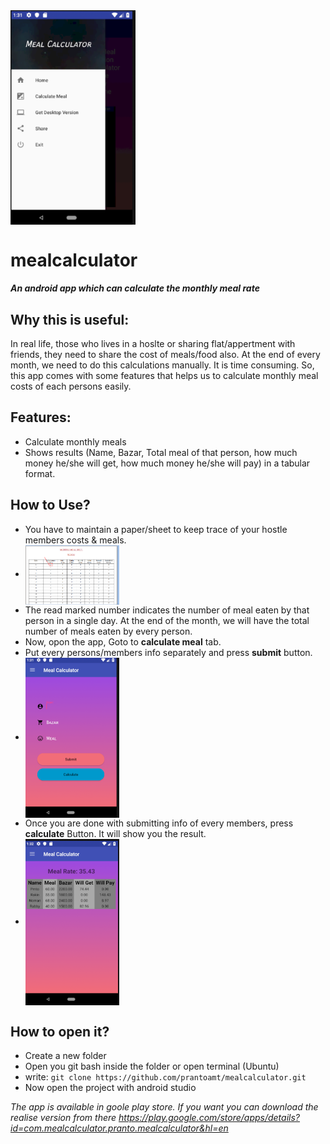 
<img align="center" src="Images/Menu.png" width = "200">

# mealcalculator  
##### An android app which can calculate the monthly meal rate

## Why this is useful:
 In real life, those who lives in a hoslte or sharing flat/appertment with friends, they need to share the cost of meals/food also.
 At the end of every month, we need to do this calculations manually. It is time consuming. So, this app comes with some features 
 that helps us to calculate monthly meal costs of each persons easily.

## Features:
 * Calculate monthly meals
 * Shows results (Name, Bazar, Total meal of that person, how much money he/she will get, how much money he/she will pay) in a tabular format.
 
## How to Use?
  * You have to maintain a paper/sheet to keep trace of your hostle members costs & meals.
  * <img align="center" src="Images/Meal_sheet.PNG" width = "150">
  * The read marked number indicates the number of meal eaten by that person in a single day. At the end of the month, we will have the total number of meals eaten by every person.
  * Now, opon the app, Goto to **calculate meal** tab.
  * Put every persons/members info separately and press **submit** button.
  * <img align="center" src="Images/Calculate.png" width = "150">
  * Once you are done with submitting info of every members, press **calculate** Button. It will show you the result.
  * <img align="center" src="Images/Result.png" width = "150">
  
## How to open it?
  * Create a new folder
  * Open you git bash inside the folder or open terminal (Ubuntu)
  * write: `git clone https://github.com/prantoamt/mealcalculator.git`
  * Now open the project with android studio
  
*The app is available in goole play store. If you want you can download the realise version from there https://play.google.com/store/apps/details?id=com.mealcalculator.pranto.mealcalculator&hl=en*  
